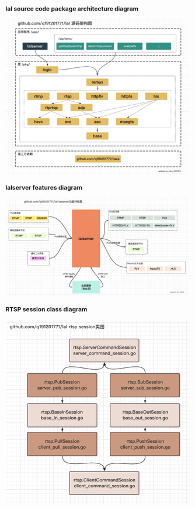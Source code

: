 ### lal source code package architecture diagram
![Architecture](_media/lal_src_fullview_frame.jpeg)

### lalserver features diagram
![Features](_media/lal_feature.jpeg)

### RTSP session class diagram
![Class diagram](_media/lal_rtsp_session.jpeg)

